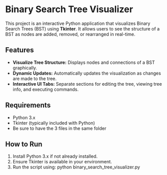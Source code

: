 # Binary Search Tree Visualizer

This project is an interactive Python application that visualizes Binary Search Trees (BST) using **Tkinter**. It allows users to see the structure of a BST as nodes are added, removed, or rearranged in real-time.

## Features
- **Visualize Tree Structure:** Displays nodes and connections of a BST graphically.
- **Dynamic Updates:** Automatically updates the visualization as changes are made to the tree.
- **Interactive UI Tabs:** Separate sections for editing the tree, viewing tree info, and executing commands.

## Requirements
- Python 3.x
- Tkinter (typically included with Python)
- Be sure to have the 3 files in the same folder

## How to Run
1. Install Python 3.x if not already installed.
2. Ensure Tkinter is available in your environment.
3. Run the script using: python binary_search_tree_visualizer.py

